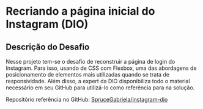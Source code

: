 # Recriando a página inicial do Instagram (DIO)
## Descrição do Desafio
Nesse projeto tem-se o desafio de reconstruir a página de login do Instagram. Para isso, usando de CSS com Flexbox, uma das abordagens de posicionamento de elementos mais utilizadas quando se trata de responsividade. Além disso, a expert da DIO disponibiliza todo o material necessário em seu GitHub para utilizá-lo como referência para na solução.

Repositório referência no GitHub: [SpruceGabriela/instagram-dio](https://github.com/SpruceGabriela/instagram-dio)